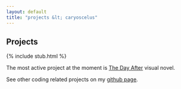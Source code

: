```yaml
---
layout: default
title: "projects &lt; caryoscelus"
---
```


Projects
--------

{% include stub.html %}

The most active project at the moment is [The Day After][day-after] visual novel.

See other coding related projects on my [github page][github].

[day-after]:    https://github.com/caryoscelus/ld29
[github]:       https://github.com/caryoscelus/
